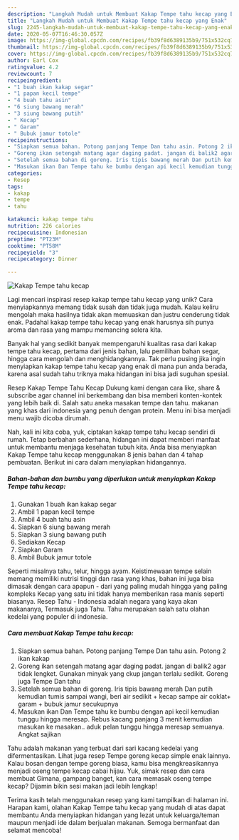 ```yaml
---
description: "Langkah Mudah untuk Membuat Kakap Tempe tahu kecap yang Enak"
title: "Langkah Mudah untuk Membuat Kakap Tempe tahu kecap yang Enak"
slug: 2245-langkah-mudah-untuk-membuat-kakap-tempe-tahu-kecap-yang-enak
date: 2020-05-07T16:46:30.057Z
image: https://img-global.cpcdn.com/recipes/fb39f8d6389135b9/751x532cq70/kakap-tempe-tahu-kecap-foto-resep-utama.jpg
thumbnail: https://img-global.cpcdn.com/recipes/fb39f8d6389135b9/751x532cq70/kakap-tempe-tahu-kecap-foto-resep-utama.jpg
cover: https://img-global.cpcdn.com/recipes/fb39f8d6389135b9/751x532cq70/kakap-tempe-tahu-kecap-foto-resep-utama.jpg
author: Earl Cox
ratingvalue: 4.2
reviewcount: 7
recipeingredient:
- "1 buah ikan kakap segar"
- "1 papan kecil tempe"
- "4 buah tahu asin"
- "6 siung bawang merah"
- "3 siung bawang putih"
- " Kecap"
- " Garam"
- " Bubuk jamur totole"
recipeinstructions:
- "Siapkan semua bahan. Potong panjang Tempe Dan tahu asin. Potong 2 ikan kakap"
- "Goreng ikan setengah matang agar daging padat. jangan di balik2 agar tidak lengket. Gunakan minyak yang ckup jangan terlalu sedikit. Goreng juga Tempe Dan tahu"
- "Setelah semua bahan di goreng. Iris tipis bawang merah Dan putih kemudian tumis sampai wangi, beri air sedikit + kecap sampe air coklat+ garam + bubuk jamur secukupnya"
- "Masukan ikan Dan Tempe tahu ke bumbu dengan api kecil kemudian tunggu hingga meresap. Rebus kacang panjang 3 menit kemudian masukan ke masakan.. aduk pelan tunggu hingga meresap semuanya. Angkat sajikan"
categories:
- Resep
tags:
- kakap
- tempe
- tahu

katakunci: kakap tempe tahu 
nutrition: 226 calories
recipecuisine: Indonesian
preptime: "PT23M"
cooktime: "PT58M"
recipeyield: "3"
recipecategory: Dinner

---
```



![Kakap Tempe tahu kecap](https://img-global.cpcdn.com/recipes/fb39f8d6389135b9/751x532cq70/kakap-tempe-tahu-kecap-foto-resep-utama.jpg)

Lagi mencari inspirasi resep kakap tempe tahu kecap yang unik? Cara menyiapkannya memang tidak susah dan tidak juga mudah. Kalau keliru mengolah maka hasilnya tidak akan memuaskan dan justru cenderung tidak enak. Padahal kakap tempe tahu kecap yang enak harusnya sih punya aroma dan rasa yang mampu memancing selera kita.

Banyak hal yang sedikit banyak mempengaruhi kualitas rasa dari kakap tempe tahu kecap, pertama dari jenis bahan, lalu pemilihan bahan segar, hingga cara mengolah dan menghidangkannya. Tak perlu pusing jika ingin menyiapkan kakap tempe tahu kecap yang enak di mana pun anda berada, karena asal sudah tahu triknya maka hidangan ini bisa jadi suguhan spesial.

Resep Kakap Tempe Tahu Kecap Dukung kami dengan cara like, share &amp; subscribe agar channel ini berkembang dan bisa memberi konten-kontek yang lebih baik di. Salah satu aneka masakan tempe dan tahu. makanan yang khas dari indonesia yang penuh dengan protein. Menu ini bisa menjadi menu wajib dicoba dirumah.


Nah, kali ini kita coba, yuk, ciptakan kakap tempe tahu kecap sendiri di rumah. Tetap berbahan sederhana, hidangan ini dapat memberi manfaat untuk membantu menjaga kesehatan tubuh kita. Anda bisa menyiapkan Kakap Tempe tahu kecap menggunakan 8 jenis bahan dan 4 tahap pembuatan. Berikut ini cara dalam menyiapkan hidangannya.

<!--inarticleads1-->

##### Bahan-bahan dan bumbu yang diperlukan untuk menyiapkan Kakap Tempe tahu kecap:

1. Gunakan 1 buah ikan kakap segar
1. Ambil 1 papan kecil tempe
1. Ambil 4 buah tahu asin
1. Siapkan 6 siung bawang merah
1. Siapkan 3 siung bawang putih
1. Sediakan  Kecap
1. Siapkan  Garam
1. Ambil  Bubuk jamur totole


Seperti misalnya tahu, telur, hingga ayam. Keistimewaan tempe selain memang memiliki nutrisi tinggi dan rasa yang khas, bahan ini juga bisa dimasak dengan cara apapun - dari yang paling mudah hingga yang paling kompleks Kecap yang satu ini tidak hanya memberikan rasa manis seperti biasanya. Resep Tahu - Indonesia adalah negara yang kaya akan makananya, Termasuk juga Tahu. Tahu merupakan salah satu olahan kedelai yang populer di indonesia. 

<!--inarticleads2-->

##### Cara membuat Kakap Tempe tahu kecap:

1. Siapkan semua bahan. Potong panjang Tempe Dan tahu asin. Potong 2 ikan kakap
1. Goreng ikan setengah matang agar daging padat. jangan di balik2 agar tidak lengket. Gunakan minyak yang ckup jangan terlalu sedikit. Goreng juga Tempe Dan tahu
1. Setelah semua bahan di goreng. Iris tipis bawang merah Dan putih kemudian tumis sampai wangi, beri air sedikit + kecap sampe air coklat+ garam + bubuk jamur secukupnya
1. Masukan ikan Dan Tempe tahu ke bumbu dengan api kecil kemudian tunggu hingga meresap. Rebus kacang panjang 3 menit kemudian masukan ke masakan.. aduk pelan tunggu hingga meresap semuanya. Angkat sajikan


Tahu adalah makanan yang terbuat dari sari kacang kedelai yang difermentasikan. Lihat juga resep Tempe goreng kecap simple enak lainnya. Kalau bosan dengan tempe goreng biasa, kamu bisa mengkreasikannya menjadi oseng tempe kecap cabai hijau. Yuk, simak resep dan cara membuat Gimana, gampang banget, kan cara memasak oseng tempe kecap? Dijamin bikin sesi makan jadi lebih lengkap! 

Terima kasih telah menggunakan resep yang kami tampilkan di halaman ini. Harapan kami, olahan Kakap Tempe tahu kecap yang mudah di atas dapat membantu Anda menyiapkan hidangan yang lezat untuk keluarga/teman maupun menjadi ide dalam berjualan makanan. Semoga bermanfaat dan selamat mencoba!
